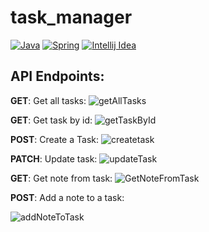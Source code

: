 # task_manager
[![Java](https://img.shields.io/badge/Java-ED8B00?style=for-the-badge&logo=openjdk&logoColor=white)](Link) [![Spring](https://img.shields.io/badge/Spring-6DB33F?style=for-the-badge&logo=spring&logoColor=white)](Link) [![Intellij Idea](https://img.shields.io/badge/IntelliJ_IDEA-000000.svg?style=for-the-badge&logo=intellij-idea&logoColor=white)](Link)

## API Endpoints:
**GET**: Get all tasks: 
![getAllTasks](https://github.com/Marouane-Elgoumiri/task_manager/assets/96888594/65749e4d-65fb-4781-82ee-3b64a450354c)

**GET**: Get task by id:
![getTaskById](https://github.com/Marouane-Elgoumiri/task_manager/assets/96888594/3b8e4f04-fa89-4ff0-a43b-b6034a626c41)

**POST**: Create a Task:
![createtask](https://github.com/Marouane-Elgoumiri/task_manager/assets/96888594/01f64e4e-c98b-47bc-8e09-5ed708a252f7)

**PATCH**: Update task:
![updateTask](https://github.com/Marouane-Elgoumiri/task_manager/assets/96888594/34bfcb3c-4d7a-4c1e-a66e-ac141176b444)

**GET**: Get note from task:
![GetNoteFromTask](https://github.com/Marouane-Elgoumiri/task_manager/assets/96888594/02f390d6-c3db-40c7-b750-64cbf4318202)

**POST**: Add a note to a task:

![addNoteToTask](https://github.com/Marouane-Elgoumiri/task_manager/assets/96888594/da2e7919-af4f-4b69-a81b-db5d3877f46b)
